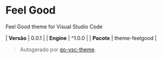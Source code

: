 # Feel Good

Feel Good theme for Visual Studio Code

| **Versão** | 0.0.1 |
| **Engine** | ^1.0.0 |
| **Pacote** | theme-feelgood |

> Autogerado por [go-vsc-theme](https://github.com/natalbu/go-vsc-theme).
